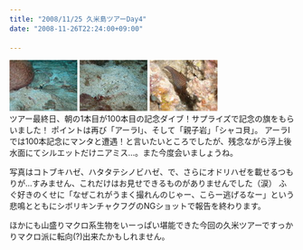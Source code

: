 ```yaml
---
title: "2008/11/25 久米島ツアーDay4"
date: "2008-11-26T22:24:00+09:00"

---
```


<div class="diaryPhoto"><a href="/images/mixi/2008/1006102669_91.jpg" data-lightbox="61"><img src="/images/mixi/2008/thumbnail/1006102669_91.jpg" alt="" /></a> <a href="/images/mixi/2008/1006102669_143.jpg" data-lightbox="61"><img src="/images/mixi/2008/thumbnail/1006102669_143.jpg" alt="" /></a> <a href="/images/mixi/2008/1006102669_29.jpg" data-lightbox="61"><img src="/images/mixi/2008/thumbnail/1006102669_29.jpg" alt="" /></a></div>
ツアー最終日、朝の1本目が100本目の記念ダイブ！サプライズで記念の旗をもらいました！
ポイントは再び「アーラⅠ」、そして「親子岩」「シャコ貝」。
アーラⅠでは100本記念にマンタと遭遇！と言いたいところでしたが、残念ながら浮上後水面にてシルエットだけニアミス...。また今度会いましょうね。

写真はコトブキハゼ、ハタタテシノビハゼ、で、さらにオドリハゼを載せるつもりが...すみません、これだけはお見せできるものがありませんでした（涙）
ふぐ好きのくせに「なぜこれがうまく撮れんのじゃー、こらー逃げるなー」という悲鳴とともにシボリキンチャクフグのNGショットで報告を終わります。

ほかにも山盛りマクロ系生物をいーっぱい堪能できた今回の久米ツアーですっかりマクロ派に転向(?)出来たかもしれません。

